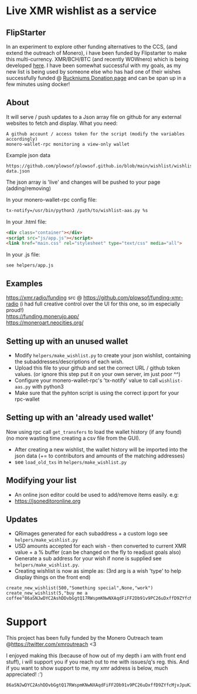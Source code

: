 # Live XMR wishlist as a service

## FlipStarter
In an experiment to explore other funding alternatives to the CCS, (and extend the outreach of Monero), i have been funded by Flipstarter to make this multi-currency. XMR/BCH/BTC (and recently WOWnero) which is being developed [here](https://github.com/plowsof/flipstarter-waas-wip). I have been somewhat successful with my goals, as my new list is being used by someone else who has had one of their wishes successfully funded @ [Ruckniums Donation page](https://rucknium.me/donate) and can be span up in a few minutes using docker!

## About
It will serve / push updates to a Json array file on github for any external websites to fetch and display.
What you need:
```
A github account / access token for the script (modify the variables accordingly)
monero-wallet-rpc monitoring a view-only wallet
```
Example json data
```
https://github.com/plowsof/plowsof.github.io/blob/main/wishlist/wishlist-data.json
```
The json array is 'live' and changes will be pushed to your page (adding/removing)

In your monero-wallet-rpc config file:
```bash
tx-notify=/usr/bin/python3 /path/to/wishlist-aas.py %s
```

In your .html file:
```html
<div class="container"></div>
<script src="js/app.js"></script>
<link href="main.css" rel="stylesheet" type="text/css" media="all">
```

In your .js file:
```
see helpers/app.js
```

## Examples 
https://xmr.radio/funding src @ https://github.com/plowsof/funding-xmr-radio (i had full creative control over the UI for this one, so im especially proud!)    
https://funding.monerujo.app/    
https://moneroart.neocities.org/    

## Setting up with an unused wallet
- Modify ```helpers/make_wishlist.py``` to create your json wishlist, containing the subaddresses/descriptions of each wish.
- Upload this file to your github and set the correct URL / github token values. (or ignore this step put it on your own server, im just poor ^^)
- Configure your monero-wallet-rpc's 'tx-notify' value to call ```wishlist-aas.py``` with python3
- Make sure that the pyhton script is using the correct ip:port for your rpc-wallet

## Setting up with an 'already used wallet'
Now using rpc call ```get_transfers``` to load the wallet history (if any found) (no more wasting time creating a csv file from the GUI).
- After creating a new wishlist, the wallet history will be imported into the json data (+= to contributors and amounts of the matching addresses)
- see ```load_old_txs``` in ```helpers/make_wishlist.py```

## Modifying your list
- An online json editor could be used to add/remove items easily. e.g:
- https://jsoneditoronline.org

## Updates
- QRimages generated for each subaddress + a custom logo see ```helpers/make_wishlist.py```
- USD amounts accepted for each wish - then converted to current XMR value + a % buffer (can be changed on the fly to readjust goals also)
- Generate a sub address for your wish if none is supplied see ```helpers/make_wishlist.py```. 
- Creating wishlist is now as simple as: (3rd arg is a wish 'type' to help display things on the front end)
```
create_new_wishlist(500,"Something special",None,"work")
create_new_wishlist(5,"buy me a coffee"86aSNJwDYC2AshDDvbGgtQ17RWspmKNwNXAqdFiFF2Db91v9PC26uDxffD9ZYfcMjvJpuKJepsQtELAdmXVk85E1DsuL6rG","gift")
```
# Support

This project has been fully funded by the Monero Outreach team @https://twitter.com/xmroutreach <3 

I enjoyed making this (because of how out of my depth i am with front end stuff), i will support you if you reach out to me with issues/q's reg. this.
And if you want to show support to me, my xmr address is below, much appreciated! :')
```
86aSNJwDYC2AshDDvbGgtQ17RWspmKNwNXAqdFiFF2Db91v9PC26uDxffD9ZYfcMjvJpuKJepsQtELAdmXVk85E1DsuL6rG
```
